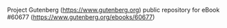 Project Gutenberg (https://www.gutenberg.org) public repository for eBook #60677 (https://www.gutenberg.org/ebooks/60677)
